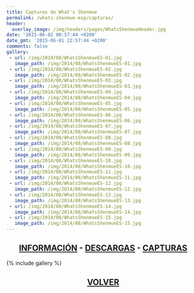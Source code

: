 ```yaml
---
title: Capturas de What's Shenmue
permalink: /whats-shenmue-esp/capturas/
header:
  overlay_image: /img/headers/pages/WhatsShenmueHeader.jpg
date: '2015-06-02 00:57:44 +0200'
date_gmt: '2015-06-01 22:57:44 +0200'
comments: false
gallery:
 - url: /img/2014/08/WhatsShenmueES-01.jpg
   image_path: /img/2014/08/WhatsShenmueES-01.jpg
 - url: /img/2014/08/WhatsShenmueES-02.jpg
   image_path: /img/2014/08/WhatsShenmueES-02.jpg
 - url: /img/2014/08/WhatsShenmueES-03.jpg
   image_path: /img/2014/08/WhatsShenmueES-03.jpg
 - url: /img/2014/08/WhatsShenmueES-04.jpg
   image_path: /img/2014/08/WhatsShenmueES-04.jpg
 - url: /img/2014/08/WhatsShenmueES-05.jpg
   image_path: /img/2014/08/WhatsShenmueES-05.jpg
 - url: /img/2014/08/WhatsShenmueES-06.jpg
   image_path: /img/2014/08/WhatsShenmueES-06.jpg
 - url: /img/2014/08/WhatsShenmueES-07.jpg
   image_path: /img/2014/08/WhatsShenmueES-07.jpg
 - url: /img/2014/08/WhatsShenmueES-08.jpg
   image_path: /img/2014/08/WhatsShenmueES-08.jpg
 - url: /img/2014/08/WhatsShenmueES-09.jpg
   image_path: /img/2014/08/WhatsShenmueES-09.jpg
 - url: /img/2014/08/WhatsShenmueES-10.jpg
   image_path: /img/2014/08/WhatsShenmueES-10.jpg
 - url: /img/2014/08/WhatsShenmueES-11.jpg
   image_path: /img/2014/08/WhatsShenmueES-11.jpg
 - url: /img/2014/08/WhatsShenmueES-12.jpg
   image_path: /img/2014/08/WhatsShenmueES-12.jpg
 - url: /img/2014/08/WhatsShenmueES-13.jpg
   image_path: /img/2014/08/WhatsShenmueES-13.jpg
 - url: /img/2014/08/WhatsShenmueES-14.jpg
   image_path: /img/2014/08/WhatsShenmueES-14.jpg
 - url: /img/2014/08/WhatsShenmueES-15.jpg
   image_path: /img/2014/08/WhatsShenmueES-15.jpg
---
```

<h2 style="text-align: center;"><strong><a href="/whats-shenmue-esp/informacion/">INFORMACIÓN</a> - <a href="/whats-shenmue-esp/descargar/">DESCARGAS</a> - <a href="/whats-shenmue-esp/capturas/">CAPTURAS</a></strong></h2>

{% include gallery %}

<h2 style="text-align: center;"><strong><a href="/whats-shenmue-esp/">VOLVER</a></strong></h2>


